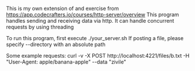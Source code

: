 This is my own extension of and exercise from https://app.codecrafters.io/courses/http-server/overview
This program handles sending and receiving data via http.
It can handle concurrent requests by using threading

To run this program, first execute
./your_server.sh
If posting a file, please specify --directory with an absolute path

Some example requests:
curl -v -X POST http://localhost:4221/files/b.txt -H "User-Agent: apple/banana-apple" --data "zivile"
